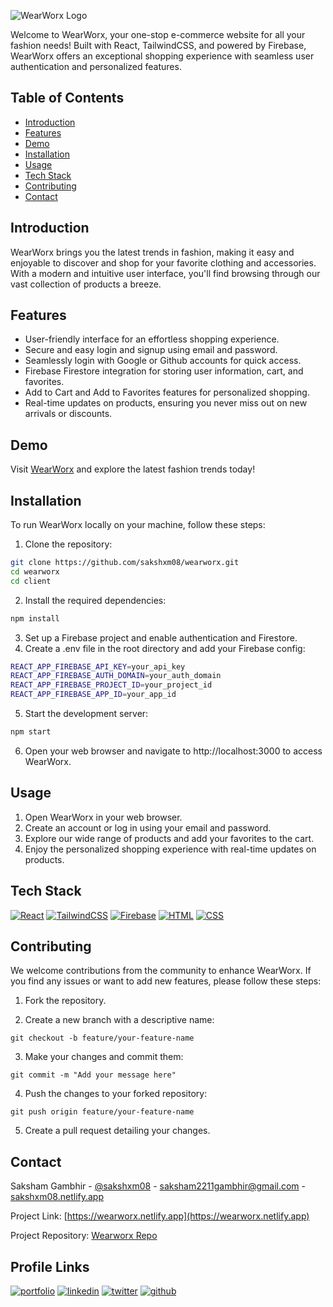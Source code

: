 
![WearWorx Logo](https://wearworx.netlify.app/static/media/logo-with-text.6dc27f9c24faef9ff2b4.png)






Welcome to WearWorx, your one-stop e-commerce website for all your fashion needs! Built with React, TailwindCSS, and powered by Firebase, WearWorx offers an exceptional shopping experience with seamless user authentication and personalized features.

## Table of Contents

- [Introduction](#introduction)
- [Features](#features)
- [Demo](#demo)
- [Installation](#installation)
- [Usage](#usage)
- [Tech Stack](#tech-stack)
- [Contributing](#contributing)
- [Contact](#contact)

## Introduction

WearWorx brings you the latest trends in fashion, making it easy and enjoyable to discover and shop for your favorite clothing and accessories. With a modern and intuitive user interface, you'll find browsing through our vast collection of products a breeze.
## Features

- User-friendly interface for an effortless shopping experience.
- Secure and easy login and signup using email and password.
- Seamlessly login with Google or Github accounts for quick access.
- Firebase Firestore integration for storing user information, cart, and favorites.
- Add to Cart and Add to Favorites features for personalized shopping.
- Real-time updates on products, ensuring you never miss out on new arrivals or discounts.
## Demo

Visit [WearWorx](https://wearworx.netlify.app) and explore the latest fashion trends today!







    
## Installation

To run WearWorx locally on your machine, follow these steps:

1. Clone the repository:

```sh
git clone https://github.com/sakshxm08/wearworx.git
cd wearworx
cd client
```

2. Install the required dependencies:
```sh
npm install
```
3. Set up a Firebase project and enable authentication and Firestore.
4. Create a .env file in the root directory and add your Firebase config:
```sh
REACT_APP_FIREBASE_API_KEY=your_api_key
REACT_APP_FIREBASE_AUTH_DOMAIN=your_auth_domain
REACT_APP_FIREBASE_PROJECT_ID=your_project_id
REACT_APP_FIREBASE_APP_ID=your_app_id
```
5. Start the development server:
```sh
npm start
```
6. Open your web browser and navigate to http://localhost:3000 to access WearWorx.
## Usage

1. Open WearWorx in your web browser.
2. Create an account or log in using your email and password.
3. Explore our wide range of products and add your favorites to the cart.
4. Enjoy the personalized shopping experience with real-time updates on products.
## Tech Stack


[![React][React]][React-url]
[![TailwindCSS][TailwindCSS]][Tailwind-url]
[![Firebase][Firebase]][Firebase-url]
[![HTML][HTML]][HTML-url]
[![CSS][CSS]][CSS-url]




[CSS]: https://img.shields.io/badge/CSS-%231572B6?style=for-the-badge&logo=css3&logoColor=ffffff

[CSS-url]: https://www.w3.org/Style/CSS

[HTML]: https://img.shields.io/badge/HTML-20232A?style=for-the-badge&logo=html5&logoColor=20232A&color=orange

[HTML-url]: https://html.com/

[TailwindCSS]: https://img.shields.io/badge/TailwindCSS-%2306B6D4?style=for-the-badge&logo=tailwindcss&logoColor=ffffff

[Tailwind-url]: https://tailwindcss.com/

[Firebase]: https://img.shields.io/badge/firebase-black?style=for-the-badge&logo=firebase&logoColor=%23FFCA28

[Firebase-url]: https://firebase.google.com/

[React]: https://img.shields.io/badge/react-black?style=for-the-badge&logo=react&logoColor=%2361DAFB

[React-url]: https://react.dev/
## Contributing

We welcome contributions from the community to enhance WearWorx. If you find any issues or want to add new features, please follow these steps:

1. Fork the repository.

2. Create a new branch with a descriptive name:
```
git checkout -b feature/your-feature-name
```
3. Make your changes and commit them:
```
git commit -m "Add your message here"
```

4. Push the changes to your forked repository:
```
git push origin feature/your-feature-name
```

5. Create a pull request detailing your changes.






## Contact

Saksham Gambhir - [@sakshxm08](https://github.com/sakshxm08) - saksham2211gambhir@gmail.com - [sakshxm08.netlify.app](https://sakshxm08.netlify.app)

Project Link: [https://wearworx.netlify.app](https://wearworx.netlify.app)

Project Repository: [Wearworx Repo](https://github.com/sakshxm08/wearworx)
## Profile Links
[![portfolio](https://img.shields.io/badge/my_portfolio-000?style=for-the-badge&logo=ko-fi&logoColor=white)](https://sakshxm08.netlify.app/)
[![linkedin](https://img.shields.io/badge/linkedin-0A66C2?style=for-the-badge&logo=linkedin&logoColor=white)](https://www.linkedin.com/sakshxm08)
[![twitter](https://img.shields.io/badge/twitter-1DA1F2?style=for-the-badge&logo=twitter&logoColor=white)](https://twitter.com/sakshxm08)
[![github](https://img.shields.io/badge/Github-%23181717?style=for-the-badge&logo=github)](https://github.com/sakshxm08)

